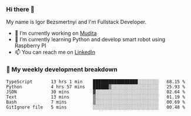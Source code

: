### Hi there 👋

My name is Igor Bezsmertnyi and I'm Fullstack Developer.

- 🔭 I’m currently working on [Mudita](https://mudita.com/)
- 🌱 I’m currently learning Python and develop smart robot using Raspberry PI
- 📫 You can reach me on [LinkedIn](https://www.linkedin.com/in/igor-bezsmertnyi-529522114/)

### 🧮 My weekly development breakdown
<!--START_SECTION:waka-->

```text
TypeScript       13 hrs 1 min    █████████████████░░░░░░░░   68.15 %
Python           4 hrs 57 mins   ██████▒░░░░░░░░░░░░░░░░░░   25.93 %
JSON             30 mins         ▓░░░░░░░░░░░░░░░░░░░░░░░░   02.64 %
Text             13 mins         ▒░░░░░░░░░░░░░░░░░░░░░░░░   01.19 %
Bash             7 mins          ▒░░░░░░░░░░░░░░░░░░░░░░░░   00.69 %
GitIgnore file   5 mins          ░░░░░░░░░░░░░░░░░░░░░░░░░   00.48 %
```

<!--END_SECTION:waka-->

<!--
**igorbezsmertnyi/igorbezsmertnyi** is a ✨ _special_ ✨ repository because its `README.md` (this file) appears on your GitHub profile.

Here are some ideas to get you started:

- 🔭 I’m currently working on ...
- 🌱 I’m currently learning ...
- 👯 I’m looking to collaborate on ...
- 🤔 I’m looking for help with ...
- 💬 Ask me about ...
- 📫 How to reach me: ...
- 😄 Pronouns: ...
- ⚡ Fun fact: ...
-->
